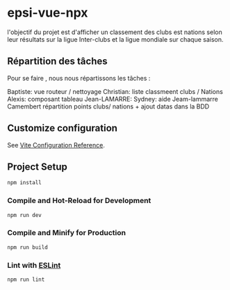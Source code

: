 # epsi-vue-npx

l'objectif du projet est d'afficher un classement des clubs est nations selon leur résultats sur la ligue Inter-clubs et la ligue mondiale sur chaque saison.

## Répartition des tâches

Pour se faire , nous nous répartissons les tâches :

Baptiste: vue routeur / nettoyage
Christian: liste classmeent clubs / Nations
Alexis: composant tableau
Jean-LAMARRE:
Sydney:  aide Jeam-lammarre Camembert répartition points clubs/ nations + ajout datas dans la BDD

## Customize configuration

See [Vite Configuration Reference](https://vitejs.dev/config/).

## Project Setup

```sh
npm install
```

### Compile and Hot-Reload for Development

```sh
npm run dev
```

### Compile and Minify for Production

```sh
npm run build
```

### Lint with [ESLint](https://eslint.org/)

```sh
npm run lint
```
